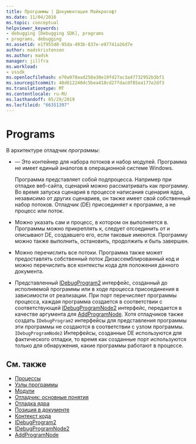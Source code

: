 ```yaml
---
title: Программы | Документация Майкрософт
ms.date: 11/04/2016
ms.topic: conceptual
helpviewer_keywords:
- debugging [Debugging SDK], programs
- programs, debugging
ms.assetid: e1f955d8-95da-493b-837e-e97741a26d7e
author: madskristensen
ms.author: madsk
manager: jillfra
ms.workload:
- vssdk
ms.openlocfilehash: e70a970aad250a30e19fd27ac3a47732952b3bf1
ms.sourcegitcommit: 40d612240dc5bea418cd27fdacdf85ea177e2df3
ms.translationtype: MT
ms.contentlocale: ru-RU
ms.lasthandoff: 05/29/2019
ms.locfileid: "66351397"
---
```

# <a name="programs"></a>Programs
В архитектуре отладчик *программы*:

- — Это контейнер для набора потоков и набор модулей. Программа не имеет единый аналогов в операционной системе Windows.

     Программа представляет собой подпроцесса. Например при отладке веб-сайта, сценарий можно рассматривать как программу. Во время запуска сценария в процессе написания сценария ядра, независимо от других сценариев, он также имеет свой собственный набор потоков. Отладчик (DE) присоединяет к программе, а не процесс или поток.

- Можно указать сам и процесс, в котором он выполняется в. Программы можно прикреплять к, следует отсоединить от и описывают DE, создавшего его, если таковые имеются. Программу можно также выполнить, остановить, продолжить и быть завершен.

- Можно перечислить все потоки. Программа также может предоставлять собственный поток Дизассемблированный код и можно перечислить все контексты кода для положения данного документа.

- Представленный [IDebugProgram2](../../extensibility/debugger/reference/idebugprogram2.md) интерфейс, созданный до исполняемой программы или в ходе процесса присоединения в зависимости от реализации. При порт перечисляет программы процесса, каждая программа создается в соответствии с соответствующей [IDebugProgramNode2](../../extensibility/debugger/reference/idebugprogramnode2.md) интерфейс, передается в качестве аргумента для [AddProgramNode](../../extensibility/debugger/reference/idebugportnotify2-addprogramnode.md). Хотя отладчиков также создать `IDebugProgram2` интерфейсы для представления программы эти программы не создаются в соответствии с узлом программы. `IDebugProgramNode2` Интерфейсы, созданные DE используются для фактического отладки, то время как созданные порт используются только для обнаружения, какие программы работают в процессе.

## <a name="see-also"></a>См. также
- [Процессы](../../extensibility/debugger/processes.md)
- [Узлы программы](../../extensibility/debugger/program-nodes.md)
- [Модули](../../extensibility/debugger/modules.md)
- [Отладчик: основные понятия](../../extensibility/debugger/debugger-concepts.md)
- [Отладка ядра](../../extensibility/debugger/debug-engine.md)
- [Позиция в документе](../../extensibility/debugger/document-position.md)
- [Контекст кода](../../extensibility/debugger/code-context.md)
- [IDebugProgram2](../../extensibility/debugger/reference/idebugprogram2.md)
- [IDebugProgramNode2](../../extensibility/debugger/reference/idebugprogramnode2.md)
- [AddProgramNode](../../extensibility/debugger/reference/idebugportnotify2-addprogramnode.md)